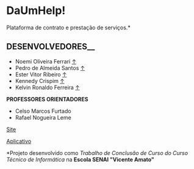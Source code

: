 # DaUmHelp!

 Plataforma de contrato e prestação de serviços.*
 
## DESENVOLVEDORES__
- Noemi Oliveira Ferrari [↑](https://github.com/Noemi-Oliveira-Ferrari)
- Pedro de Almeida Santos [↑](https://github.com/PedroDeAlmeidaSantos)
- Ester Vitor Ribeiro [↑](https://github.com/estervribeiro)
- Kennedy Crispim [↑](https://github.com/kennedycrispim)
- Kelvin Ronaldo Ferreira  [↑](https://github.com/KelvinRonaldo)

**PROFESSORES ORIENTADORES**
- Celso Marcos Furtado
- Rafael Nogueira Leme

[Site](ec2-3-220-68-195.compute-1.amazonaws.com)

[Aplicativo](http://ec2-3-220-68-195.compute-1.amazonaws.com/duh/app/daumhelp.apk)

*Projeto desenvolvido como *Trabalho de Conclusão de Curso do Curso Técnico de Informática* na **Escola SENAI "Vicente Amato"**
<!--stackedit_data:
eyJwcm9wZXJ0aWVzIjoidGl0bGU6IENyaWFyIFNlcnZpw6dvIE
phdmEgbm8gVWJ1bnR1XG5hdXRob3I6IEtlbHZpbiBSb25hbGRv
XG50YWdzOiAnamF2YSwgc2VydmnDp28sIHVidW50dSwgbGludX
gnXG5kYXRlOiAnMjAxOS0xMC0yOSdcbiIsImhpc3RvcnkiOlsz
MzUxNDAxNjRdfQ==
-->